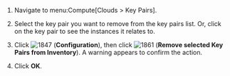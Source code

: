 1.  Navigate to menu:Compute\[Clouds \> Key Pairs\].

2.  Select the key pair you want to remove from the key pairs list. Or,
    click on the key pair to see the instances it relates to.

3.  Click ![1847](1847.png) (**Configuration**), then click
    ![1861](1861.png) (**Remove selected Key Pairs from Inventory**). A
    warning appears to confirm the action.

4.  Click **OK**.
